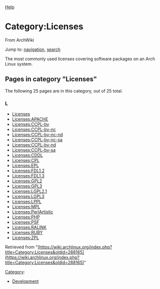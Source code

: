 [Help](//www.mediawiki.org/wiki/Special:MyLanguage/Help:Categories)

# Category:Licenses

From ArchWiki

Jump to: [navigation](#column-one), [search](#searchInput)

The most commonly used licenses covering software packages on an Arch Linux system.

## Pages in category "Licenses"

The following 25 pages are in this category, out of 25 total.

### L

*   [Licenses](/index.php/Licenses "Licenses")
*   [Licenses:APACHE](/index.php/Licenses:APACHE "Licenses:APACHE")
*   [Licenses:CCPL-by](/index.php/Licenses:CCPL-by "Licenses:CCPL-by")
*   [Licenses:CCPL-by-nc](/index.php/Licenses:CCPL-by-nc "Licenses:CCPL-by-nc")
*   [Licenses:CCPL-by-nc-nd](/index.php/Licenses:CCPL-by-nc-nd "Licenses:CCPL-by-nc-nd")
*   [Licenses:CCPL-by-nc-sa](/index.php/Licenses:CCPL-by-nc-sa "Licenses:CCPL-by-nc-sa")
*   [Licenses:CCPL-by-nd](/index.php/Licenses:CCPL-by-nd "Licenses:CCPL-by-nd")
*   [Licenses:CCPL-by-sa](/index.php/Licenses:CCPL-by-sa "Licenses:CCPL-by-sa")
*   [Licenses:CDDL](/index.php/Licenses:CDDL "Licenses:CDDL")
*   [Licenses:CPL](/index.php/Licenses:CPL "Licenses:CPL")
*   [Licenses:EPL](/index.php/Licenses:EPL "Licenses:EPL")
*   [Licenses:FDL1.2](/index.php/Licenses:FDL1.2 "Licenses:FDL1.2")
*   [Licenses:FDL1.3](/index.php/Licenses:FDL1.3 "Licenses:FDL1.3")
*   [Licenses:GPL2](/index.php/Licenses:GPL2 "Licenses:GPL2")
*   [Licenses:GPL3](/index.php/Licenses:GPL3 "Licenses:GPL3")
*   [Licenses:LGPL2.1](/index.php/Licenses:LGPL2.1 "Licenses:LGPL2.1")
*   [Licenses:LGPL3](/index.php/Licenses:LGPL3 "Licenses:LGPL3")
*   [Licenses:LPPL](/index.php/Licenses:LPPL "Licenses:LPPL")
*   [Licenses:MPL](/index.php/Licenses:MPL "Licenses:MPL")
*   [Licenses:PerlArtistic](/index.php/Licenses:PerlArtistic "Licenses:PerlArtistic")
*   [Licenses:PHP](/index.php/Licenses:PHP "Licenses:PHP")
*   [Licenses:PSF](/index.php/Licenses:PSF "Licenses:PSF")
*   [Licenses:RALINK](/index.php/Licenses:RALINK "Licenses:RALINK")
*   [Licenses:RUBY](/index.php/Licenses:RUBY "Licenses:RUBY")
*   [Licenses:ZPL](/index.php/Licenses:ZPL "Licenses:ZPL")

Retrieved from "[https://wiki.archlinux.org/index.php?title=Category:Licenses&oldid=288165](https://wiki.archlinux.org/index.php?title=Category:Licenses&oldid=288165)"

[Category](/index.php/Special:Categories "Special:Categories"):

*   [Development](/index.php/Category:Development "Category:Development")
